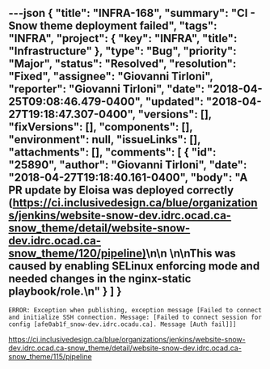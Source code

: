 ---json
{
  "title": "INFRA-168",
  "summary": "CI - Snow theme deployment failed",
  "tags": "INFRA",
  "project": {
    "key": "INFRA",
    "title": "Infrastructure"
  },
  "type": "Bug",
  "priority": "Major",
  "status": "Resolved",
  "resolution": "Fixed",
  "assignee": "Giovanni Tirloni",
  "reporter": "Giovanni Tirloni",
  "date": "2018-04-25T09:08:46.479-0400",
  "updated": "2018-04-27T19:18:47.307-0400",
  "versions": [],
  "fixVersions": [],
  "components": [],
  "environment": null,
  "issueLinks": [],
  "attachments": [],
  "comments": [
    {
      "id": "25890",
      "author": "Giovanni Tirloni",
      "date": "2018-04-27T19:18:40.161-0400",
      "body": "A PR update by Eloisa was deployed correctly (<https://ci.inclusivedesign.ca/blue/organizations/jenkins/website-snow-dev.idrc.ocad.ca-snow_theme/detail/website-snow-dev.idrc.ocad.ca-snow_theme/120/pipeline)>\n\n \n\nThis was caused by enabling SELinux enforcing mode and needed changes in the nginx-static playbook/role.\n"
    }
  ]
}
---
```
ERROR: Exception when publishing, exception message [Failed to connect and initialize SSH connection. Message: [Failed to connect session for config [afe0ab1f_snow-dev.idrc.ocadu.ca]. Message [Auth fail]]]
```

<https://ci.inclusivedesign.ca/blue/organizations/jenkins/website-snow-dev.idrc.ocad.ca-snow_theme/detail/website-snow-dev.idrc.ocad.ca-snow_theme/115/pipeline>

        